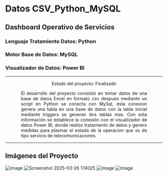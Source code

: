 # Datos CSV_Python_MySQL

## Dashboard Operativo de Servicios

### Lenguaje Tratamiento Datos: Python
### Motor Base de Datos: MySQL
### Visualizador de Datos: Power BI

---

<p align="center">
Estado del proyecto: Finalizado
</p>

<div align="justify" style="width: 80%; margin: 0 auto;">

El desarrollo del proyecto consistió en tomar datos de una base de datos Excel en formato csv despues mediante un script en Python se conecta con MySql, esta conexion  genera una tabla en una base de datos con la tabla inicial mediante triggers se generan dos tablas mas. Con esta información se establece la conexión con el visualizador de datos Power BI, donde realizo tratamiento de datos y genero medidas para plasmar el estado de la operacion que es de tipo servicio de telecomunicaciones.

</div>

---

## Imágenes del Proyecto
![image](https://github.com/user-attachments/assets/cb3d02a9-f5d0-4acc-a37b-407fcc4fbf5a)
![Screenshot 2025-03-26 174025](https://github.com/user-attachments/assets/cfca0de3-65e2-4c07-a747-aef0e991158f)
![image](https://github.com/user-attachments/assets/5e7820eb-edbd-48a9-9b7b-618624bf8db4)
![image](https://github.com/user-attachments/assets/3ead1c3c-6ca8-414d-b87f-26ef9ddfa76a)



